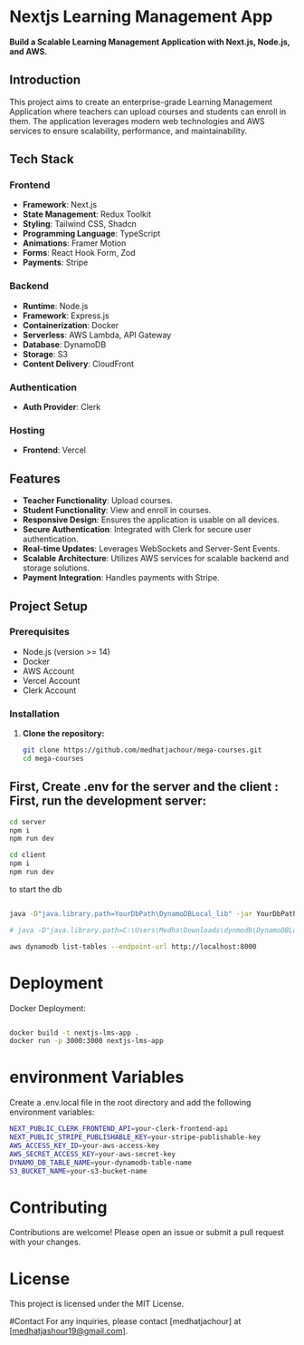 # Nextjs Learning Management App

**Build a Scalable Learning Management Application with Next.js, Node.js, and AWS.**

## Introduction
This project aims to create an enterprise-grade Learning Management Application where teachers can upload courses and students can enroll in them. The application leverages modern web technologies and AWS services to ensure scalability, performance, and maintainability.

## Tech Stack

### Frontend
- **Framework**: Next.js
- **State Management**: Redux Toolkit
- **Styling**: Tailwind CSS, Shadcn
- **Programming Language**: TypeScript
- **Animations**: Framer Motion
- **Forms**: React Hook Form, Zod
- **Payments**: Stripe

### Backend
- **Runtime**: Node.js
- **Framework**: Express.js
- **Containerization**: Docker
- **Serverless**: AWS Lambda, API Gateway
- **Database**: DynamoDB
- **Storage**: S3
- **Content Delivery**: CloudFront

### Authentication
- **Auth Provider**: Clerk

### Hosting
- **Frontend**: Vercel

## Features
- **Teacher Functionality**: Upload courses.
- **Student Functionality**: View and enroll in courses.
- **Responsive Design**: Ensures the application is usable on all devices.
- **Secure Authentication**: Integrated with Clerk for secure user authentication.
- **Real-time Updates**: Leverages WebSockets and Server-Sent Events.
- **Scalable Architecture**: Utilizes AWS services for scalable backend and storage solutions.
- **Payment Integration**: Handles payments with Stripe.

## Project Setup

### Prerequisites
- Node.js (version >= 14)
- Docker
- AWS Account
- Vercel Account
- Clerk Account

### Installation
1. **Clone the repository:**
   ```bash
   git clone https://github.com/medhatjachour/mega-courses.git
   cd mega-courses

First, Create .env for the server and the client :
First, run the development server:
---
```bash
cd server
npm i
npm run dev

cd client
npm i
npm run dev

```
to start the db 
```bash

java -D"java.library.path=YourDbPath\DynamoDBLocal_lib" -jar YourDbPath\DynamoDBLocal.jar -sharedDb

# java -D"java.library.path=C:\Users\Medha\Downloads\dynmodb\DynamoDBLocal_lib" -jar C:\Users\Medha\Downloads\dynmodb\DynamoDBLocal.jar -sharedDb

aws dynamodb list-tables --endpoint-url http://localhost:8000

```
# Deployment
Docker Deployment:

```bash

docker build -t nextjs-lms-app .
docker run -p 3000:3000 nextjs-lms-app
```
# environment Variables
Create a .env.local file in the root directory and add the following environment variables:
```bash
NEXT_PUBLIC_CLERK_FRONTEND_API=your-clerk-frontend-api
NEXT_PUBLIC_STRIPE_PUBLISHABLE_KEY=your-stripe-publishable-key
AWS_ACCESS_KEY_ID=your-aws-access-key
AWS_SECRET_ACCESS_KEY=your-aws-secret-key
DYNAMO_DB_TABLE_NAME=your-dynamodb-table-name
S3_BUCKET_NAME=your-s3-bucket-name

```

# Contributing
Contributions are welcome! Please open an issue or submit a pull request with your changes.

 # License
This project is licensed under the MIT License.

#Contact
For any inquiries, please contact [medhatjachour] at [medhatjashour19@gmail.com].